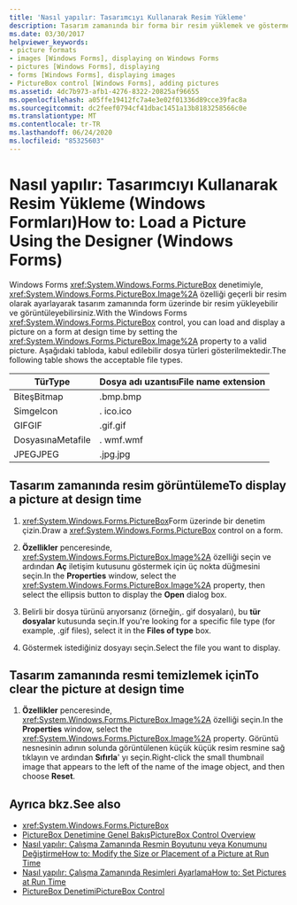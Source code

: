 ```yaml
---
title: 'Nasıl yapılır: Tasarımcıyı Kullanarak Resim Yükleme'
description: Tasarım zamanında bir forma bir resim yüklemek ve göstermek için Windows Forms PictureBox denetimini nasıl kullanacağınızı öğrenin.
ms.date: 03/30/2017
helpviewer_keywords:
- picture formats
- images [Windows Forms], displaying on Windows Forms
- pictures [Windows Forms], displaying
- forms [Windows Forms], displaying images
- PictureBox control [Windows Forms], adding pictures
ms.assetid: 4dc7b973-afb1-4276-8322-20825af96655
ms.openlocfilehash: a05ffe19412fc7a4e3e02f01336d89cce39fac8a
ms.sourcegitcommit: dc2feef0794cf41dbac1451a13b8183258566c0e
ms.translationtype: MT
ms.contentlocale: tr-TR
ms.lasthandoff: 06/24/2020
ms.locfileid: "85325603"
---
```

# <a name="how-to-load-a-picture-using-the-designer-windows-forms"></a><span data-ttu-id="fae68-103">Nasıl yapılır: Tasarımcıyı Kullanarak Resim Yükleme (Windows Formları)</span><span class="sxs-lookup"><span data-stu-id="fae68-103">How to: Load a Picture Using the Designer (Windows Forms)</span></span>

<span data-ttu-id="fae68-104">Windows Forms <xref:System.Windows.Forms.PictureBox> denetimiyle, <xref:System.Windows.Forms.PictureBox.Image%2A> özelliği geçerli bir resim olarak ayarlayarak tasarım zamanında form üzerinde bir resim yükleyebilir ve görüntüleyebilirsiniz.</span><span class="sxs-lookup"><span data-stu-id="fae68-104">With the Windows Forms <xref:System.Windows.Forms.PictureBox> control, you can load and display a picture on a form at design time by setting the <xref:System.Windows.Forms.PictureBox.Image%2A> property to a valid picture.</span></span> <span data-ttu-id="fae68-105">Aşağıdaki tabloda, kabul edilebilir dosya türleri gösterilmektedir.</span><span class="sxs-lookup"><span data-stu-id="fae68-105">The following table shows the acceptable file types.</span></span>

|<span data-ttu-id="fae68-106">Tür</span><span class="sxs-lookup"><span data-stu-id="fae68-106">Type</span></span>|<span data-ttu-id="fae68-107">Dosya adı uzantısı</span><span class="sxs-lookup"><span data-stu-id="fae68-107">File name extension</span></span>|
|---|---|
|<span data-ttu-id="fae68-108">Biteş</span><span class="sxs-lookup"><span data-stu-id="fae68-108">Bitmap</span></span>|<span data-ttu-id="fae68-109">.bmp</span><span class="sxs-lookup"><span data-stu-id="fae68-109">.bmp</span></span>|
|<span data-ttu-id="fae68-110">Simge</span><span class="sxs-lookup"><span data-stu-id="fae68-110">Icon</span></span>|<span data-ttu-id="fae68-111">. ico</span><span class="sxs-lookup"><span data-stu-id="fae68-111">.ico</span></span>|
|<span data-ttu-id="fae68-112">GIF</span><span class="sxs-lookup"><span data-stu-id="fae68-112">GIF</span></span>|<span data-ttu-id="fae68-113">.gif</span><span class="sxs-lookup"><span data-stu-id="fae68-113">.gif</span></span>|
|<span data-ttu-id="fae68-114">Dosyasına</span><span class="sxs-lookup"><span data-stu-id="fae68-114">Metafile</span></span>|<span data-ttu-id="fae68-115">. wmf</span><span class="sxs-lookup"><span data-stu-id="fae68-115">.wmf</span></span>|
|<span data-ttu-id="fae68-116">JPEG</span><span class="sxs-lookup"><span data-stu-id="fae68-116">JPEG</span></span>|<span data-ttu-id="fae68-117">.jpg</span><span class="sxs-lookup"><span data-stu-id="fae68-117">.jpg</span></span>|

## <a name="to-display-a-picture-at-design-time"></a><span data-ttu-id="fae68-118">Tasarım zamanında resim görüntüleme</span><span class="sxs-lookup"><span data-stu-id="fae68-118">To display a picture at design time</span></span>

1. <span data-ttu-id="fae68-119"><xref:System.Windows.Forms.PictureBox>Form üzerinde bir denetim çizin.</span><span class="sxs-lookup"><span data-stu-id="fae68-119">Draw a <xref:System.Windows.Forms.PictureBox> control on a form.</span></span>

2. <span data-ttu-id="fae68-120">**Özellikler** penceresinde, <xref:System.Windows.Forms.PictureBox.Image%2A> özelliği seçin ve ardından **Aç** iletişim kutusunu göstermek için üç nokta düğmesini seçin.</span><span class="sxs-lookup"><span data-stu-id="fae68-120">In the **Properties** window, select the <xref:System.Windows.Forms.PictureBox.Image%2A> property, then select the ellipsis button to display the **Open** dialog box.</span></span>

3. <span data-ttu-id="fae68-121">Belirli bir dosya türünü arıyorsanız (örneğin,. gif dosyaları), bu **tür dosyalar** kutusunda seçin.</span><span class="sxs-lookup"><span data-stu-id="fae68-121">If you're looking for a specific file type (for example, .gif files), select it in the **Files of type** box.</span></span>

4. <span data-ttu-id="fae68-122">Göstermek istediğiniz dosyayı seçin.</span><span class="sxs-lookup"><span data-stu-id="fae68-122">Select the file you want to display.</span></span>

## <a name="to-clear-the-picture-at-design-time"></a><span data-ttu-id="fae68-123">Tasarım zamanında resmi temizlemek için</span><span class="sxs-lookup"><span data-stu-id="fae68-123">To clear the picture at design time</span></span>

1. <span data-ttu-id="fae68-124">**Özellikler** penceresinde, <xref:System.Windows.Forms.PictureBox.Image%2A> özelliği seçin.</span><span class="sxs-lookup"><span data-stu-id="fae68-124">In the **Properties** window, select the <xref:System.Windows.Forms.PictureBox.Image%2A> property.</span></span> <span data-ttu-id="fae68-125">Görüntü nesnesinin adının solunda görüntülenen küçük küçük resim resmine sağ tıklayın ve ardından **Sıfırla**' yı seçin.</span><span class="sxs-lookup"><span data-stu-id="fae68-125">Right-click the small thumbnail image that appears to the left of the name of the image object, and then choose **Reset**.</span></span>

## <a name="see-also"></a><span data-ttu-id="fae68-126">Ayrıca bkz.</span><span class="sxs-lookup"><span data-stu-id="fae68-126">See also</span></span>

- <xref:System.Windows.Forms.PictureBox>
- [<span data-ttu-id="fae68-127">PictureBox Denetimine Genel Bakış</span><span class="sxs-lookup"><span data-stu-id="fae68-127">PictureBox Control Overview</span></span>](picturebox-control-overview-windows-forms.md)
- [<span data-ttu-id="fae68-128">Nasıl yapılır: Çalışma Zamanında Resmin Boyutunu veya Konumunu Değiştirme</span><span class="sxs-lookup"><span data-stu-id="fae68-128">How to: Modify the Size or Placement of a Picture at Run Time</span></span>](how-to-modify-the-size-or-placement-of-a-picture-at-run-time-windows-forms.md)
- [<span data-ttu-id="fae68-129">Nasıl yapılır: Çalışma Zamanında Resimleri Ayarlama</span><span class="sxs-lookup"><span data-stu-id="fae68-129">How to: Set Pictures at Run Time</span></span>](how-to-set-pictures-at-run-time-windows-forms.md)
- [<span data-ttu-id="fae68-130">PictureBox Denetimi</span><span class="sxs-lookup"><span data-stu-id="fae68-130">PictureBox Control</span></span>](picturebox-control-windows-forms.md)
